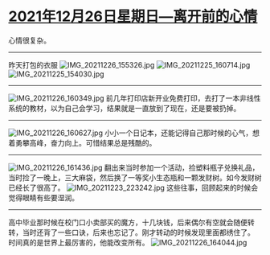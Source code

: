 # [2021年12月26日星期日—离开前的心情](https://github.com/SEALMichael/SEAL_Blog/issues/6)

心情很复杂。

---

昨天打包的衣服
![IMG_20211226_155326.jpg](https://user-images.githubusercontent.com/16982721/147402344-0cc7efe8-994f-4f26-9158-34b916eae441.jpg)
![IMG_20211225_160714.jpg](https://user-images.githubusercontent.com/16982721/147402348-b8ed3e8f-5b34-436e-9477-ad9bca4b28b8.jpg)
![IMG_20211225_154030.jpg](https://user-images.githubusercontent.com/16982721/147402354-756b6c8c-c2db-486e-aed7-e92cff8871c2.jpg)

---

![IMG_20211226_160349.jpg](https://user-images.githubusercontent.com/16982721/147402419-daafb304-80b0-410f-8784-0f97734c11a2.jpg)
前几年打印店新开业免费打印，去打了一本非线性系统的教材，以为自己会学习，结果就是一直放到了现在，还是要被扔掉。

---

![IMG_20211226_160627.jpg](https://user-images.githubusercontent.com/16982721/147402461-fce54a80-30a3-4004-a0da-3ced53e3245d.jpg)
小小一个日记本，还能记得自己那时候的心气，想着勇攀高峰，奋力向上。可惜结果总是残酷的。

---

![IMG_20211226_161436.jpg](https://user-images.githubusercontent.com/16982721/147402661-4bc153d2-5e8c-4548-a365-5076fa2da6e8.jpg)
翻出来当时参加一个活动，捡塑料瓶子兑换礼品，当时捡了一晚上，三大麻袋，然后换了一等奖小生态瓶和一颗发财树。如今发财树已经长了很高了。
![IMG_20211223_223242.jpg](https://user-images.githubusercontent.com/16982721/147402678-1aa2a9f5-6e17-4192-8b8b-3f4d5691087a.jpg)
这些往事，回顾起来的时候会觉得眼睛有些要湿润。

---

高中毕业那时候在校门口小卖部买的魔方，十几块钱，后来偶尔有空就会随便转转，当时还背了一些口诀，后来也忘记了。刚才转动的时候发现里面都绣住了。
时间真的是世界上最厉害的，他能改变所有。
![IMG_20211226_164044.jpg](https://user-images.githubusercontent.com/16982721/147403179-bb159c41-5066-4f0a-9523-4071a1ceebe8.jpg)